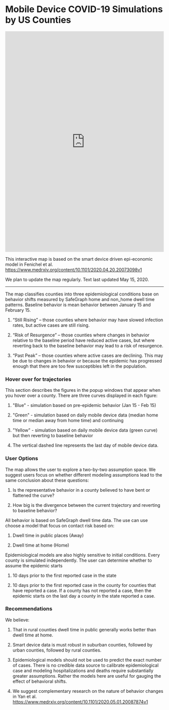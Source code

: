 
# Mobile Device COVID-19 Simulations by US Counties

<iframe id="test"  style=" height:700px; width:100%;" scrolling="no"  frameborder="0" src="https://jbayham.github.io/maps/distancing/distancing.html"></iframe>

This interactive map is based on the smart device driven epi-economic model in Fenichel et al. 
https://www.medrxiv.org/content/10.1101/2020.04.20.20073098v1

We plan to update the map regularly.  Text last updated May 15, 2020.

-----------

The map classifies counties into three epidemiological conditions base on behavior shifts measured by SafeGraph home and non_home dwell time patterns. Baseline behavior is mean behavior between January 15 and February 15. 

1.	“Still Rising” – those counties where behavior may have slowed infection rates, but active cases are still rising.

2.	“Risk of Resurgence” – those counties where changes in behavior relative to the baseline period have reduced active cases, but where reverting back to the baseline behavior may lead to a risk of resurgence.

3.	“Past Peak” – those counties where active cases are declining.  This may be due to changes in behavior or because the epidemic has progressed enough that there are too few susceptibles left in the population. 

### Hover over for trajectories

This section describes the figures in the popup windows that appear when you hover over a county.  There are three curves displayed in each figure:

1.  "Blue" - simulation based on pre-epidemic behavior (Jan 15 - Feb 15)

2.  "Green" - simulation based on daily mobile device data (median home time or median away from home time) and continuing

3.  "Yellow" - simulation based on daily mobile device data (green curve) but then reverting to baseline behavior 

4. The vertical dashed line represents the last day of mobile device data.

  
### User Options

The map allows the user to explore a two-by-two assumption space. We suggest users focus on whether different modeling assumptions lead to the same conclusion about these questions: 

1.	Is the representative behavior in a county believed to have bent or flattened the curve?

2.	How big is the divergence between the current trajectory and reverting to baseline behavior?


All behavior is based on SafeGraph dwell time data. The use can use choose a model that focus on contact risk based on:

1.	Dwell time in public places (Away)

2.	Dwell time at home (Home)


Epidemiological models are also highly sensitive to initial conditions. Every county is simulated independently.  The user can determine whether to assume the epidemic starts 


1.	10 days prior to the first reported case in the state


2.	10 days prior to the first reported case in the county for counties that have reported a case. If a county has not reported a case, then the epidemic starts on the last day a county in the state reported a case. 


### Recommendations 

We believe:


1.	That in rural counties dwell time in public generally works better than dwell time at home.


2.	Smart device data is must robust in suburban counties, followed by urban counties, followed by rural counties. 


3.	Epidemiological models should not be used to predict the exact number of cases. There is no credible data source to calibrate epidemiological case and modeling hospitalizations and deaths require substantially greater assumptions. Rather the models here are useful for gauging the effect of behavioral shifts. 


4.	We suggest complementary research on the nature of behavior changes in Yan et al. https://www.medrxiv.org/content/10.1101/2020.05.01.20087874v1
